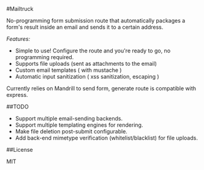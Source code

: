 #Mailtruck

No-programming form submission route that automatically packages a form's result 
inside an email and sends it to a certain address.

_Features:_
* Simple to use! Configure the route and you're ready to go, no programming required.
* Supports file uploads (sent as attachments to the email)
* Custom email templates ( with mustache )
* Automatic input sanitization ( xss sanitization, escaping )

Currently relies on Mandrill to send form, generate route is compatible with 
express.

##TODO

* Support multiple email-sending backends.
* Support multiple templating engines for rendering.
* Make file deletion post-submit configurable.
* Add back-end mimetype verification (whitelist/blacklist) for file uploads.

##License

MIT